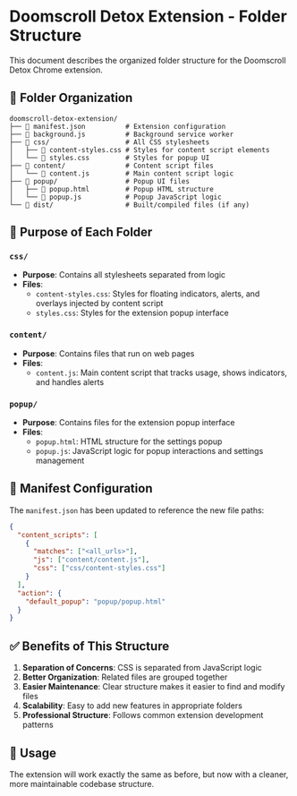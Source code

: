 # Doomscroll Detox Extension - Folder Structure

This document describes the organized folder structure for the Doomscroll Detox Chrome extension.

## 📁 Folder Organization

```
doomscroll-detox-extension/
├── 📄 manifest.json          # Extension configuration
├── 📄 background.js          # Background service worker
├── 📁 css/                   # All CSS stylesheets
│   ├── 📄 content-styles.css # Styles for content script elements
│   └── 📄 styles.css         # Styles for popup UI
├── 📁 content/               # Content script files
│   └── 📄 content.js         # Main content script logic
├── 📁 popup/                 # Popup UI files
│   ├── 📄 popup.html         # Popup HTML structure
│   └── 📄 popup.js           # Popup JavaScript logic
└── 📁 dist/                  # Built/compiled files (if any)
```

## 🎯 Purpose of Each Folder

### `css/`
- **Purpose**: Contains all stylesheets separated from logic
- **Files**:
  - `content-styles.css`: Styles for floating indicators, alerts, and overlays injected by content script
  - `styles.css`: Styles for the extension popup interface

### `content/`
- **Purpose**: Contains files that run on web pages
- **Files**:
  - `content.js`: Main content script that tracks usage, shows indicators, and handles alerts

### `popup/`
- **Purpose**: Contains files for the extension popup interface
- **Files**:
  - `popup.html`: HTML structure for the settings popup
  - `popup.js`: JavaScript logic for popup interactions and settings management

## 🔧 Manifest Configuration

The `manifest.json` has been updated to reference the new file paths:

```json
{
  "content_scripts": [
    {
      "matches": ["<all_urls>"],
      "js": ["content/content.js"],
      "css": ["css/content-styles.css"]
    }
  ],
  "action": {
    "default_popup": "popup/popup.html"
  }
}
```

## ✅ Benefits of This Structure

1. **Separation of Concerns**: CSS is separated from JavaScript logic
2. **Better Organization**: Related files are grouped together
3. **Easier Maintenance**: Clear structure makes it easier to find and modify files
4. **Scalability**: Easy to add new features in appropriate folders
5. **Professional Structure**: Follows common extension development patterns

## 🚀 Usage

The extension will work exactly the same as before, but now with a cleaner, more maintainable codebase structure.
